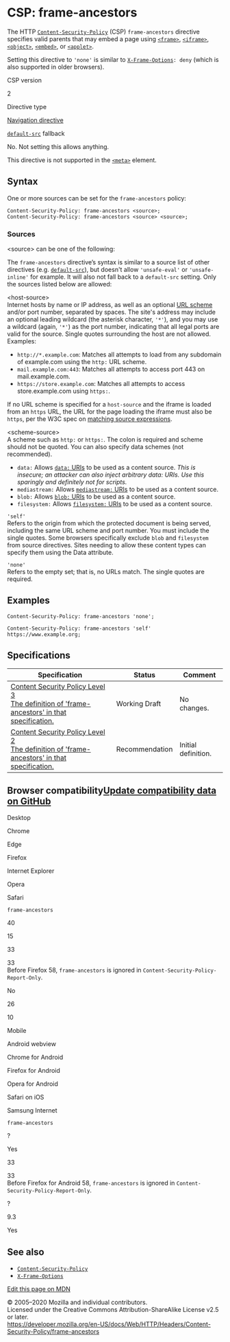 CSP: frame-ancestors
====================

The HTTP [`Content-Security-Policy`](../content-security-policy) (CSP) `frame-ancestors` directive specifies valid parents that may embed a page using [`<frame>`](https://developer.mozilla.org/en-US/docs/Web/HTML/Element/frame), [`<iframe>`](https://developer.mozilla.org/en-US/docs/Web/HTML/Element/iframe), [`<object>`](https://developer.mozilla.org/en-US/docs/Web/HTML/Element/object), [`<embed>`](https://developer.mozilla.org/en-US/docs/Web/HTML/Element/embed), or [`<applet>`](https://developer.mozilla.org/en-US/docs/Web/HTML/Element/applet).

Setting this directive to `'none'` is similar to [`X-Frame-Options`](../x-frame-options)`: deny` (which is also supported in older browsers).

CSP version

2

Directive type

[Navigation directive](https://developer.mozilla.org/en-US/docs/Glossary/Navigation_directive)

[`default-src`](default-src) fallback

No. Not setting this allows anything.

This directive is not supported in the [`<meta>`](https://developer.mozilla.org/en-US/docs/Web/HTML/Element/meta) element.

Syntax
------

One or more sources can be set for the `frame-ancestors` policy:

    Content-Security-Policy: frame-ancestors <source>;
    Content-Security-Policy: frame-ancestors <source> <source>;

### Sources

&lt;source&gt; can be one of the following:

The `frame-ancestors` directive’s syntax is similar to a source list of other directives (e.g. [`default-src`](default-src)), but doesn't allow `'unsafe-eval'` or `'unsafe-inline'` for example. It will also not fall back to a `default-src` setting. Only the sources listed below are allowed:

&lt;host-source&gt;  
Internet hosts by name or IP address, as well as an optional [URL scheme](https://developer.mozilla.org/en-US/docs/URIs_and_URLs) and/or port number, separated by spaces. The site's address may include an optional leading wildcard (the asterisk character, `'*'`), and you may use a wildcard (again, `'*'`) as the port number, indicating that all legal ports are valid for the source. Single quotes surrounding the host are not allowed.  
Examples:

-   `http://*.example.com`: Matches all attempts to load from any subdomain of example.com using the `http:` URL scheme.
-   `mail.example.com:443`: Matches all attempts to access port 443 on mail.example.com.
-   `https://store.example.com`: Matches all attempts to access store.example.com using `https:`.

If no URL scheme is specified for a `host-source` and the iframe is loaded from an `https` URL, the URL for the page loading the iframe must also be `https`, per the W3C spec on [matching source expressions](https://w3c.github.io/webappsec-csp/2/#match-source-expression).

&lt;scheme-source&gt;  
A scheme such as `http:` or `https:`. The colon is required and scheme should not be quoted. You can also specify data schemes (not recommended).

-   `data:` Allows [`data:` URIs](../../basics_of_http/data_uris) to be used as a content source. *This is insecure; an attacker can also inject arbitrary data: URIs. Use this sparingly and definitely not for scripts.*
-   `mediastream:` Allows [`mediastream:` URIs](https://developer.mozilla.org/en-US/docs/Web/API/MediaStream_API) to be used as a content source.
-   `blob:` Allows [`blob:` URIs](https://developer.mozilla.org/en-US/docs/Web/API/Blob) to be used as a content source.
-   `filesystem:` Allows [`filesystem:` URIs](https://developer.mozilla.org/en-US/docs/Web/API/FileSystem) to be used as a content source.

`'self'`  
Refers to the origin from which the protected document is being served, including the same URL scheme and port number. You must include the single quotes. Some browsers specifically exclude `blob` and `filesystem` from source directives. Sites needing to allow these content types can specify them using the Data attribute.

`'none'`  
Refers to the empty set; that is, no URLs match. The single quotes are required.

Examples
--------

    Content-Security-Policy: frame-ancestors 'none';

    Content-Security-Policy: frame-ancestors 'self' https://www.example.org;

Specifications
--------------

<table><thead><tr class="header"><th>Specification</th><th>Status</th><th>Comment</th></tr></thead><tbody><tr class="odd"><td><a href="https://w3c.github.io/webappsec-csp/#directive-frame-ancestors">Content Security Policy Level 3<br />
<span class="small">The definition of 'frame-ancestors' in that specification.</span></a></td><td><span class="spec-WD">Working Draft</span></td><td>No changes.</td></tr><tr class="even"><td><a href="https://w3c.github.io/webappsec-csp/2/#directive-frame-ancestors">Content Security Policy Level 2<br />
<span class="small">The definition of 'frame-ancestors' in that specification.</span></a></td><td><span class="spec-REC">Recommendation</span></td><td>Initial definition.</td></tr></tbody></table>

Browser compatibility<a href="https://github.com/mdn/browser-compat-data" class="bc-github-link">Update compatibility data on GitHub</a>
----------------------------------------------------------------------------------------------------------------------------------------

Desktop

<span class="bc-head-txt-label bc-head-icon-chrome">Chrome</span>

<span class="bc-head-txt-label bc-head-icon-edge">Edge</span>

<span class="bc-head-txt-label bc-head-icon-firefox">Firefox</span>

<span class="bc-head-txt-label bc-head-icon-ie">Internet Explorer</span>

<span class="bc-head-txt-label bc-head-icon-opera">Opera</span>

<span class="bc-head-txt-label bc-head-icon-safari">Safari</span>

`frame-ancestors`

40

15

33

 33   
Before Firefox 58, `frame-ancestors` is ignored in `Content-Security-Policy-Report-Only`.

No

26

10

Mobile

<span class="bc-head-txt-label bc-head-icon-webview_android">Android webview</span>

<span class="bc-head-txt-label bc-head-icon-chrome_android">Chrome for Android</span>

<span class="bc-head-txt-label bc-head-icon-firefox_android">Firefox for Android</span>

<span class="bc-head-txt-label bc-head-icon-opera_android">Opera for Android</span>

<span class="bc-head-txt-label bc-head-icon-safari_ios">Safari on iOS</span>

<span class="bc-head-txt-label bc-head-icon-samsunginternet_android">Samsung Internet</span>

`frame-ancestors`

?

Yes

33

 33   
Before Firefox for Android 58, `frame-ancestors` is ignored in `Content-Security-Policy-Report-Only`.

?

9.3

Yes

See also
--------

-   [`Content-Security-Policy`](../content-security-policy)
-   [`X-Frame-Options`](../x-frame-options)

<a href="https://developer.mozilla.org/en-US/docs/Web/HTTP/Headers/Content-Security-Policy/frame-ancestors$edit" class="_attribution-link">Edit this page on MDN</a>

© 2005–2020 Mozilla and individual contributors.  
Licensed under the Creative Commons Attribution-ShareAlike License v2.5 or later.  
<a href="https://developer.mozilla.org/en-US/docs/Web/HTTP/Headers/Content-Security-Policy/frame-ancestors" class="_attribution-link">https://developer.mozilla.org/en-US/docs/Web/HTTP/Headers/Content-Security-Policy/frame-ancestors</a>
